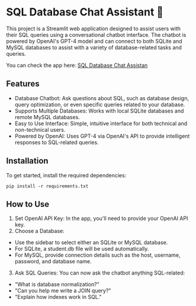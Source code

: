 # SQL Database Chat Assistant 💬
This project is a Streamlit web application designed to assist users with their SQL queries using a conversational chatbot interface. The chatbot is powered by OpenAI's GPT-4 model and can connect to both SQLite and MySQL databases to assist with a variety of database-related tasks and queries.

You can check the app here: [SQL Database Chat Assistan](https://sql-database-chat-assistant-6thdvjxf9dypct3rdxltcy.streamlit.app/)

## Features
- Database Chatbot: Ask questions about SQL, such as database design, query optimization, or even specific queries related to your database.
- Supports Multiple Databases: Works with local SQLite databases and remote MySQL databases.
- Easy to Use Interface: Simple, intuitive interface for both technical and non-technical users.
- Powered by OpenAI: Uses GPT-4 via OpenAI's API to provide intelligent responses to SQL-related queries.
## Installation
To get started, install the required dependencies:
```
pip install -r requirements.txt
```

## How to Use
1. Set OpenAI API Key: In the app, you'll need to provide your OpenAI API key.
2. Choose a Database:
  - Use the sidebar to select either an SQLite or MySQL database.
  - For SQLite, a student.db file will be used automatically.
  - For MySQL, provide connection details such as the host, username, password, and database name.
3. Ask SQL Queries: You can now ask the chatbot anything SQL-related:
- "What is database normalization?"
- "Can you help me write a JOIN query?"
- "Explain how indexes work in SQL."

